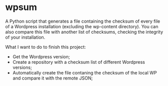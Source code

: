 # wpsum
A Python script that generates a file containing the checksum of every file of a Wordpress installation (excluding the wp-content directory). You can also compare this file with another list of checksums, checking the integrity of your installation.

What I want to do to finish this project:
- Get the Wordpress version;
- Create a repository with a checksum list of different Wordpress versions;
- Automatically create the file contaning the checksum of the local WP and compare it with the remote JSON;
